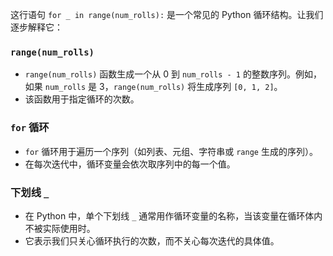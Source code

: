 这行语句 `for _ in range(num_rolls):` 是一个常见的 Python 循环结构。让我们逐步解释它：

### `range(num_rolls)`

- `range(num_rolls)` 函数生成一个从 0 到 `num_rolls - 1` 的整数序列。例如，如果 `num_rolls` 是 3，`range(num_rolls)` 将生成序列 `[0, 1, 2]`。
- 该函数用于指定循环的次数。

### `for` 循环

- `for` 循环用于遍历一个序列（如列表、元组、字符串或 `range` 生成的序列）。
- 在每次迭代中，循环变量会依次取序列中的每一个值。

### 下划线 `_`

- 在 Python 中，单个下划线 `_` 通常用作循环变量的名称，当该变量在循环体内不被实际使用时。
- 它表示我们只关心循环执行的次数，而不关心每次迭代的具体值。